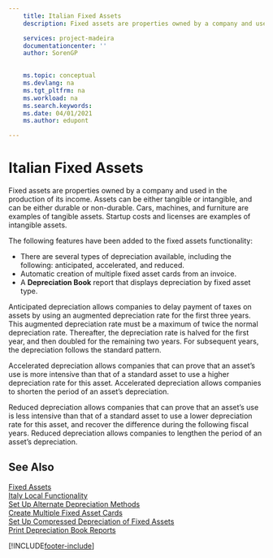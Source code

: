 ```yaml
---
    title: Italian Fixed Assets
    description: Fixed assets are properties owned by a company and used in the production of its income. This topic covers features in the fixed assets functionality.

    services: project-madeira 
    documentationcenter: ''
    author: SorenGP

    
    ms.topic: conceptual
    ms.devlang: na
    ms.tgt_pltfrm: na
    ms.workload: na
    ms.search.keywords:
    ms.date: 04/01/2021
    ms.author: edupont

---
```

# Italian Fixed Assets
Fixed assets are properties owned by a company and used in the production of its income. Assets can be either tangible or intangible, and can be either durable or non-durable. Cars, machines, and furniture are examples of tangible assets. Startup costs and licenses are examples of intangible assets.  

The following features have been added to the fixed assets functionality:  

- There are several types of depreciation available, including the following: anticipated, accelerated, and reduced.  
- Automatic creation of multiple fixed asset cards from an invoice.  
- A **Depreciation Book** report that displays depreciation by fixed asset type.  

Anticipated depreciation allows companies to delay payment of taxes on assets by using an augmented depreciation rate for the first three years. This augmented depreciation rate must be a maximum of twice the normal depreciation rate. Thereafter, the depreciation rate is halved for the first year, and then doubled for the remaining two years. For subsequent years, the depreciation follows the standard pattern.  

Accelerated depreciation allows companies that can prove that an asset’s use is more intensive than that of a standard asset to use a higher depreciation rate for this asset. Accelerated depreciation allows companies to shorten the period of an asset’s depreciation.  

Reduced depreciation allows companies that can prove that an asset’s use is less intensive than that of a standard asset to use a lower depreciation rate for this asset, and recover the difference during the following fiscal years. Reduced depreciation allows companies to lengthen the period of an asset’s depreciation.  

## See Also  
 [Fixed Assets](../../fa-manage.md)     
 [Italy Local Functionality](italy-local-functionality.md)   
 [Set Up Alternate Depreciation Methods](how-to-set-up-alternate-depreciation-methods.md)   
 [Create Multiple Fixed Asset Cards](how-to-create-multiple-fixed-asset-cards.md)   
 [Set Up Compressed Depreciation of Fixed Assets](how-to-set-up-compressed-depreciation-of-fixed-assets.md)   
 [Print Depreciation Book Reports](how-to-print-depreciation-book-reports.md)


[!INCLUDE[footer-include](../../includes/footer-banner.md)]
